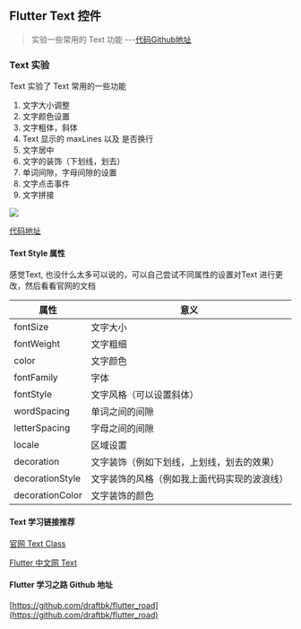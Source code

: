 ## Flutter Text 控件
> 实验一些常用的 Text 功能 ---[代码Github地址](https://github.com/draftbk/flutter_road/blob/master/flutter_road_widgets/lib/days/Day1.dart)

### Text 实验

Text 实验了 Text 常用的一些功能

1. 文字大小调整
2. 文字颜色设置
3. 文字粗体，斜体
4. Text 显示的 maxLines 以及 是否换行
5. 文字居中
6. 文字的装饰（下划线，划去）
7. 单词间隙，字母间隙的设置
8. 文字点击事件
9. 文字拼接

![](https://github.com/draftbk/Blog_Resource/blob/master/Flutter/gif/flutter_load_text.gif)

[代码地址](https://github.com/draftbk/flutter_road/blob/master/flutter_road_widgets/lib/days/Day1.dart)

#### Text Style 属性

感觉Text, 也没什么太多可以说的，可以自己尝试不同属性的设置对Text 进行更改，然后看看官网的文档

| 属性  | 意义    |
| ---------- | -----------  |
| fontSize     | 文字大小    | 
| fontWeight   | 文字粗细    | 
| color     | 文字颜色   | 
| fontFamily   | 字体    | 
| fontStyle     | 文字风格（可以设置斜体）    | 
| wordSpacing     | 单词之间的间隙    | 
| letterSpacing     |字母之间的间隙    | 
| locale     |区域设置  | 
| decoration | 文字装饰（例如下划线，上划线，划去的效果）    | 
| decorationStyle  |文字装饰的风格（例如我上面代码实现的波浪线）  | 
| decorationColor     |文字装饰的颜色   | 

#### Text 学习链接推荐
[官网 Text Class](https://docs.flutter.io/flutter/widgets/Text-class.html)

[Flutter 中文网 Text](https://flutterchina.club/widgets/text/)

#### Flutter 学习之路 Github 地址

[https://github.com/draftbk/flutter_road](https://github.com/draftbk/flutter_road)










